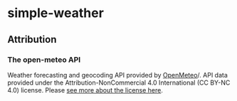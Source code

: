 # simple-weather

## Attribution

### The open-meteo API
Weather forecasting and geocoding API provided by [OpenMeteo](https://open-meteo.com)/. API data provided under the
Attribution-NonCommercial 4.0 International (CC BY-NC 4.0) license. Please [see more about the license here](https://open-meteo.com/en/license).
